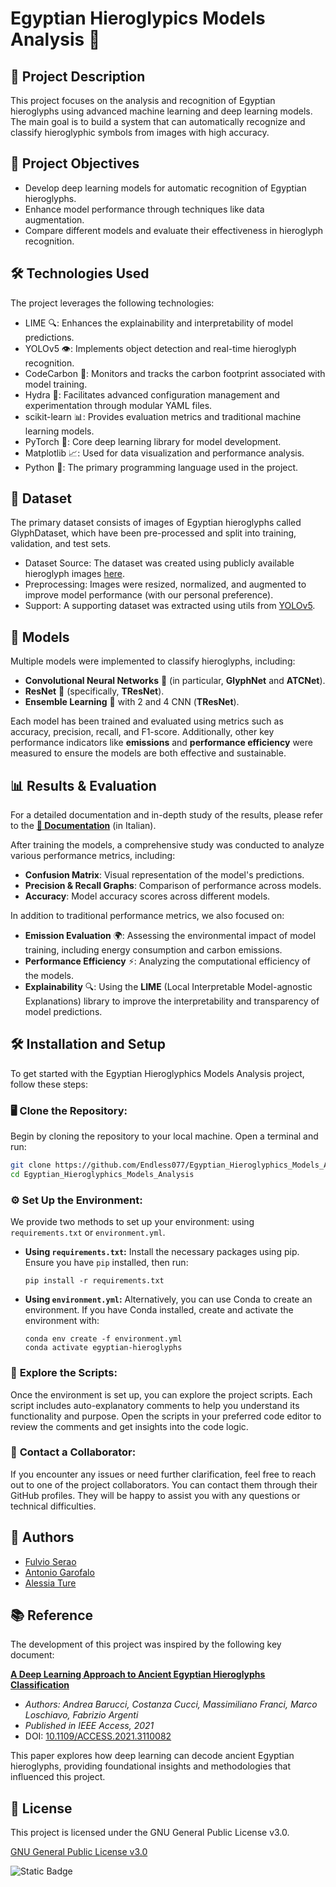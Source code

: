 # Egyptian Hieroglypics Models Analysis 🏺

## 📜 Project Description

This project focuses on the analysis and recognition of Egyptian hieroglyphs using advanced machine learning and deep learning models. The main goal is to build a system that can automatically recognize and classify hieroglyphic symbols from images with high accuracy.


## 🎯 Project Objectives

-  Develop deep learning models for automatic recognition of Egyptian hieroglyphs.
-  Enhance model performance through techniques like data augmentation.
-  Compare different models and evaluate their effectiveness in hieroglyph recognition.


## 🛠️ Technologies Used

The project leverages the following technologies:

- LIME 🔍: Enhances the explainability and interpretability of model predictions.
- YOLOv5 👁️: Implements object detection and real-time hieroglyph recognition.
- CodeCarbon 🌱: Monitors and tracks the carbon footprint associated with model training.
- Hydra 🔧: Facilitates advanced configuration management and experimentation through modular YAML files.
- scikit-learn 📊: Provides evaluation metrics and traditional machine learning models.
- PyTorch 🤖: Core deep learning library for model development.
- Matplotlib 📈: Used for data visualization and performance analysis.
- Python 🐍: The primary programming language used in the project.


## 📁 Dataset

The primary dataset consists of images of Egyptian hieroglyphs called GlyphDataset, which have been pre-processed and split into training, validation, and test sets.

- Dataset Source: The dataset was created using publicly available hieroglyph images [here](https://iamai.nl/downloads/GlyphDataset.zip).
- Preprocessing: Images were resized, normalized, and augmented to improve model performance (with our personal preference).
- Support: A supporting dataset was extracted using utils from [YOLOv5](https://github.com/ultralytics/yolov5.git).


## 🤖 Models

Multiple models were implemented to classify hieroglyphs, including:

- **Convolutional Neural Networks** 🧠 (in particular, **GlyphNet** and **ATCNet**).
- **ResNet** 🚀 (specifically, **TResNet**).
- **Ensemble Learning** 🔄 with 2 and 4 CNN (**TResNet**).

Each model has been trained and evaluated using metrics such as accuracy, precision, recall, and F1-score. Additionally, other key performance indicators like **emissions** and **performance efficiency** were measured to ensure the models are both effective and sustainable.


## 📊 Results & Evaluation

For a detailed documentation and in-depth study of the results, please refer to the **[📄 Documentation](https://github.com/Endless077/Egyptian_Hieroglyphics_Models_Analysis/blob/main/docs.pdf)** (in Italian).

After training the models, a comprehensive study was conducted to analyze various performance metrics, including:

- **Confusion Matrix**: Visual representation of the model's predictions.
- **Precision & Recall Graphs**: Comparison of performance across models.
- **Accuracy**: Model accuracy scores across different models.

In addition to traditional performance metrics, we also focused on:

- **Emission Evaluation** 🌍: Assessing the environmental impact of model training, including energy consumption and carbon emissions.
- **Performance Efficiency** ⚡: Analyzing the computational efficiency of the models.
- **Explainability** 🔍: Using the **LIME** (Local Interpretable Model-agnostic Explanations) library to improve the interpretability and transparency of model predictions.


## 🛠️ Installation and Setup

To get started with the Egyptian Hieroglyphics Models Analysis project, follow these steps:

### 🖥️ **Clone the Repository:**

   Begin by cloning the repository to your local machine. Open a terminal and run:
   ```bash
   git clone https://github.com/Endless077/Egyptian_Hieroglyphics_Models_Analysis.git
   cd Egyptian_Hieroglyphics_Models_Analysis
   ```

### ⚙️ **Set Up the Environment:**

We provide two methods to set up your environment: using `requirements.txt` or `environment.yml`.

- **Using `requirements.txt`:**
  Install the necessary packages using pip. Ensure you have `pip` installed, then run:
  ```
  pip install -r requirements.txt
  ```

- **Using `environment.yml`:**
  Alternatively, you can use Conda to create an environment. If you have Conda installed, create and activate the environment with:
  ```
  conda env create -f environment.yml
  conda activate egyptian-hieroglyphs
  ```

### 📜 **Explore the Scripts:**

Once the environment is set up, you can explore the project scripts. Each script includes auto-explanatory comments to help you understand its functionality and purpose. Open the scripts in your preferred code editor to review the comments and get insights into the code logic.

### 📧 **Contact a Collaborator:**

If you encounter any issues or need further clarification, feel free to reach out to one of the project collaborators. You can contact them through their GitHub profiles.
They will be happy to assist you with any questions or technical difficulties.


## 👋 Authors

- [Fulvio Serao](https://github.com/Fulvioserao99)
- [Antonio Garofalo](https://github.com/Endless077)
- [Alessia Ture](https://github.com/a-ture)


## 📚 Reference

The development of this project was inspired by the following key document:

[**A Deep Learning Approach to Ancient Egyptian Hieroglyphs Classification**](https://ieeexplore.ieee.org/document/9506887)  
-  *Authors: Andrea Barucci, Costanza Cucci, Massimiliano Franci, Marco Loschiavo, Fabrizio Argenti*  
-  *Published in IEEE Access, 2021*  
-  DOI: [10.1109/ACCESS.2021.3110082](https://doi.org/10.1109/ACCESS.2021.3110082)  

  This paper explores how deep learning can decode ancient Egyptian hieroglyphs, providing foundational insights and methodologies that influenced this project.


## 💾 License

This project is licensed under the GNU General Public License v3.0.

[GNU General Public License v3.0](https://www.gnu.org/licenses/gpl-3.0.en.html)

![Static Badge](https://img.shields.io/badge/UniSA-EHMA-red?style=plastic)
